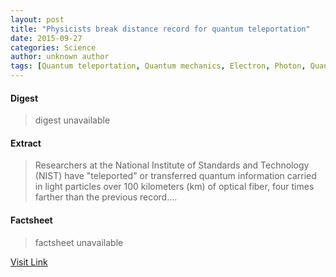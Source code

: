 ```yaml
---
layout: post
title: "Physicists break distance record for quantum teleportation"
date: 2015-09-27
categories: Science
author: unknown author
tags: [Quantum teleportation, Quantum mechanics, Electron, Photon, Quantum electrodynamics, Renormalization, Faster-than-light, Quantum entanglement, Physics, Light, Optical fiber, Information, Teleportation, Electric charge, AharonovBohm effect, Quantum tunnelling, Speed of light, G-factor (physics), Quantum state, Condensed matter physics, Applied and interdisciplinary physics, Solid state engineering, Theoretical physics, Scientific theories, Science, Modern physics, Particle physics, Physical sciences, Mechanics]
---
```



#### Digest
>digest unavailable

#### Extract
>Researchers at the National Institute of Standards and Technology (NIST) have "teleported" or transferred quantum information carried in light particles over 100 kilometers (km) of optical fiber, four times farther than the previous record....

#### Factsheet
>factsheet unavailable

[Visit Link](http://phys.org/news/2015-09-physicists-distance-quantum-teleportation.html)


